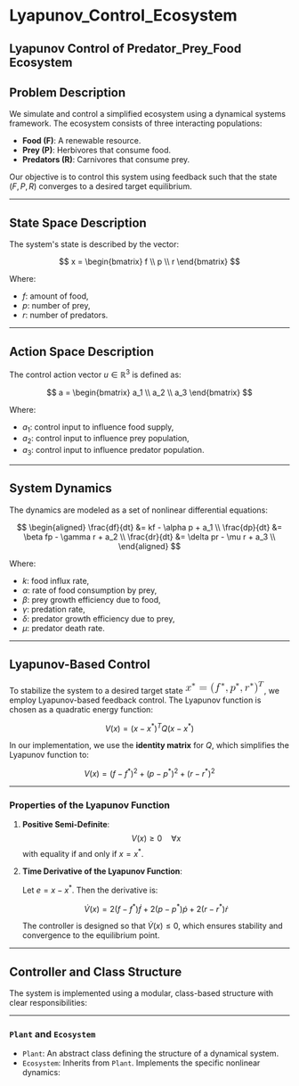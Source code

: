 # Lyapunov_Control_Ecosystem
Lyapunov Control of Predator_Prey_Food Ecosystem
---

## Problem Description

We simulate and control a simplified ecosystem using a dynamical systems framework. The ecosystem consists of three interacting populations:

- **Food (F)**: A renewable resource.  
- **Prey (P)**: Herbivores that consume food.  
- **Predators (R)**: Carnivores that consume prey.  

Our objective is to control this system using feedback such that the state $(F, P, R)$ converges to a desired target equilibrium.

---

## State Space Description

The system's state is described by the vector:

$$
x = \begin{bmatrix} f \\ 
p \\ 
r \end{bmatrix}
$$

Where:
- $f$: amount of food,
- $p$: number of prey,
- $r$: number of predators.

---

## Action Space Description

The control action vector $u \in \mathbb{R}^3$ is defined as:

$$
a = \begin{bmatrix} a_1 \\ 
a_2 \\ 
a_3 \end{bmatrix}
$$

Where:
- $a_1$: control input to influence food supply,
- $a_2$: control input to influence prey population,
- $a_3$: control input to influence predator population.

---

## System Dynamics

The dynamics are modeled as a set of nonlinear differential equations:

$$
\begin{aligned}
\frac{df}{dt} &= kf - \alpha p + a_1 \\
\frac{dp}{dt} &= \beta fp - \gamma r + a_2 \\
\frac{dr}{dt} &= \delta pr - \mu r + a_3 \\
\end{aligned}
$$

Where:
- $k$: food influx rate,
- $\alpha$: rate of food consumption by prey,
- $\beta$: prey growth efficiency due to food,
- $\gamma$: predation rate,
- $\delta$: predator growth efficiency due to prey,
- $\mu$: predator death rate.

---

## Lyapunov-Based Control

To stabilize the system to a desired target state ![target](images/equation.png), we employ Lyapunov-based feedback control. The Lyapunov function is chosen as a quadratic energy function:

$$
V(x) = (x - x^*)^T Q (x - x^*)
$$

In our implementation, we use the **identity matrix** for $Q$, which simplifies the Lyapunov function to:

$$ V(x) = (f - f^*)^2 + (p - p^*)^2 + (r - r^*)^2 $$


---

### Properties of the Lyapunov Function

1. **Positive Semi-Definite**:  
   $$
   V(x) \geq 0 \quad \forall x
   $$
   with equality if and only if $x = x^*$.

2. **Time Derivative of the Lyapunov Function**:

   Let $e = x - x^*$. Then the derivative is:

   $$
   \dot{V}(x) = 2(f - f^*)\dot{f} + 2(p - p^*)\dot{p} + 2(r - r^*)\dot{r}
   $$

   The controller is designed so that $\dot{V}(x) \leq 0$, which ensures stability and convergence to the equilibrium point.

---

## Controller and Class Structure

The system is implemented using a modular, class-based structure with clear responsibilities:

---

### `Plant` and `Ecosystem`

- `Plant`: An abstract class defining the structure of a dynamical system.
- `Ecosystem`: Inherits from `Plant`. Implements the specific nonlinear dynamics:
